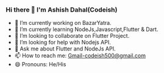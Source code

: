 ### Hi there 👋 I'm Ashish Dahal(Codeish)



- 🔭 I’m currently working on BazarYatra.
- 🌱 I’m currently learning NodeJs,Javascript,Flutter & Dart.
- 👯 I’m looking to collaborate on Flutter Project.
- 🤔 I’m looking for help with Nodejs API.
- 💬 Ask me about Flutter and NodeJs API.
- 📫 How to reach me: Gmail-codeish500@gmail.com
- 😄 Pronouns: He/His
